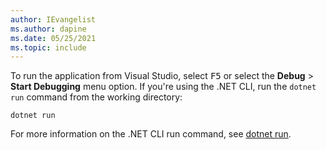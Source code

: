 ```yaml
---
author: IEvangelist
ms.author: dapine
ms.date: 05/25/2021
ms.topic: include
---
```


To run the application from Visual Studio, select <kbd>F5</kbd> or select the **Debug** > **Start Debugging** menu option. If you're using the .NET CLI, run the `dotnet run` command from the working directory:

```dotnetcli
dotnet run
```

For more information on the .NET CLI run command, see [dotnet run](../../../tools/dotnet-run.md).
